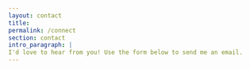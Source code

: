```yaml
---
layout: contact
title:
permalink: /connect
section: contact
intro_paragraph: |
I'd love to hear from you! Use the form below to send me an email.
---
```


